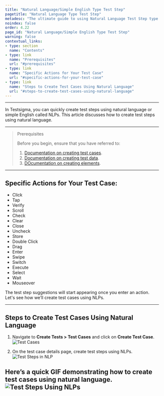 ```yaml
---
title: "Natural Language/Simple English Type Test Step"
pagetitle: "Natural Language Type Test Step"
metadesc: "The ultimate guide to using Natural Language Test Step type in Testsigma. Learn how to create test steps using simple English"
noindex: false
order: 4.22
page_id: "Natural Language/Simple English Type Test Step"
warning: false
contextual_links:
- type: section
  name: "Contents"
- type: link
  name: "Prerequisites"
  url: "#prerequisites"
- type: link
  name: "Specific Actions for Your Test Case"
  url: "#specific-actions-for-your-test-case"
- type: link
  name: "Steps to Create Test Cases Using Natural Language"
  url: "#steps-to-create-test-cases-using-natural-language"
---
```


---

In Testsigma, you can quickly create test steps using natural language or simple English called NLPs. This article discusses how to create test steps using natural language.

---

> <p id="prerequisites">Prerequisites</p>
>
> Before you begin, ensure that you have referred to:
> 1. [Documentation on creating test cases](https://testsigma.com/docs/test-cases/manage/add-edit-delete/#create-test-case).
> 2. [Documentation on creating test data](https://testsigma.com/docs/test-data/types/overview/).
> 3. [DOcumentation on creating elements](https://testsigma.com/docs/elements/web-apps/overview/). 

---

## **Specific Actions for Your Test Case:**
- Click
- Tap
- Verify
- Scroll
- Check
- Clear
- Close
- Uncheck
- Store
- Double Click
- Drag
- Enter
- Swipe
- Switch
- Execute
- Select
- Wait
- Mouseover

The test step suggestions will start appearing once you enter an action. Let's see how we’ll create test cases using NLPs.

---

## **Steps to Create Test Cases Using Natural Language**
1. Navigate to **Create Tests > Test Cases** and click on **Create Test Case**.
![Test Cases](https://s3.amazonaws.com/static-docs.testsigma.com/new_images/projects/applications/tcttcc.png)

2. On the test case details page, create test steps using NLPs.
![Test Steps in NLP](https://s3.amazonaws.com/static-docs.testsigma.com/new_images/projects/applications/nlpstepstc.png)

Here’s a quick GIF demonstrating how to create test cases using natural language. 
![Test Steps Using NLPs](https://s3.amazonaws.com/static-docs.testsigma.com/new_images/projects/applications/TestStepsUsingNLPs.gif)
---